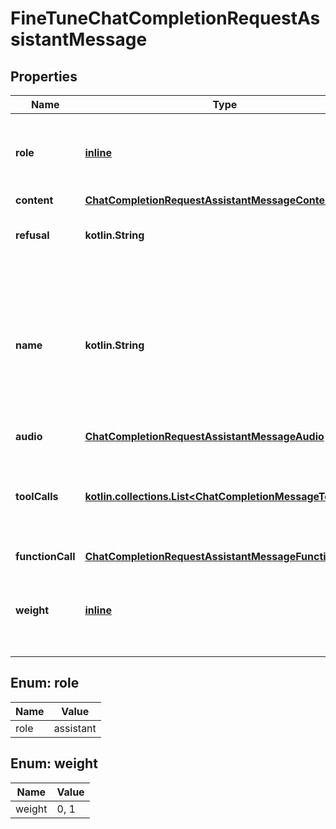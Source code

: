 
# FineTuneChatCompletionRequestAssistantMessage

## Properties
| Name | Type | Description | Notes |
| ------------ | ------------- | ------------- | ------------- |
| **role** | [**inline**](#Role) | The role of the messages author, in this case &#x60;assistant&#x60;. |  |
| **content** | [**ChatCompletionRequestAssistantMessageContent**](ChatCompletionRequestAssistantMessageContent.md) |  |  [optional] |
| **refusal** | **kotlin.String** | The refusal message by the assistant. |  [optional] |
| **name** | **kotlin.String** | An optional name for the participant. Provides the model information to differentiate between participants of the same role. |  [optional] |
| **audio** | [**ChatCompletionRequestAssistantMessageAudio**](ChatCompletionRequestAssistantMessageAudio.md) |  |  [optional] |
| **toolCalls** | [**kotlin.collections.List&lt;ChatCompletionMessageToolCall&gt;**](ChatCompletionMessageToolCall.md) | The tool calls generated by the model, such as function calls. |  [optional] |
| **functionCall** | [**ChatCompletionRequestAssistantMessageFunctionCall**](ChatCompletionRequestAssistantMessageFunctionCall.md) |  |  [optional] |
| **weight** | [**inline**](#Weight) | Controls whether the assistant message is trained against (0 or 1) |  [optional] |


<a id="Role"></a>
## Enum: role
| Name | Value |
| ---- | ----- |
| role | assistant |


<a id="Weight"></a>
## Enum: weight
| Name | Value |
| ---- | ----- |
| weight | 0, 1 |



